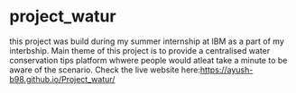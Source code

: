 # project_watur
 this project was build during my summer internship at IBM as a part of my interbship.
 Main theme of this project is to provide a centralised water conservation tips platform whwere people would atleat take a minute to be aware of the scenario.
 Check the live website here:https://ayush-b98.github.io/Project_watur/
